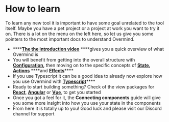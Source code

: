 # How to learn

To learn any new tool it is important to have some goal unrelated to the tool itself. Maybe you have a pet project or a project at work you want to try it on. There is a lot on the menu on the left here, so let us give you some pointers to the most important docs to understand Overmind.

* \*\*\*\*[**The the introduction video**](https://youtu.be/82Aq_ujnBQw) ****gives you a quick overview of what Overmind is
* You will benefit from getting into the overall structure with [**Configuration**](core/structuring-the-app.md)**,** then moving on to the specific concepts of [**State**](core/defining-state.md)**,** [**Actions**](core/writing-application-logic.md) ****and [**Effects**](core/running-side-effects.md)\*\*\*\*
* If you use Typescript it can be a good idea to already now explore how you use Overmind with [**Typescript**](core/typescript.md)\*\*\*\*
* Ready to start building something? Check of the view packages for [**React**](addons/react.md), [**Angular**](addons/angular.md) or [**Vue**](addons/vue.md), to get you started
* Once you got a feel for it, the **Connecting components** guide will give you some more insight into how you use your state in the components
* From here it is totally up to you! Good luck and please visit our Discord channel for support



